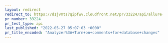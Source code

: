 ```yaml
---
layout: redirect
redirect_to: https://d1jvmts7qipfwv.cloudfront.net/pr/33224/api/allure-report/index.html
pr_number: 33224
pr_test_type: api
last_published: "2022-05-27 05:07:03 +0000"
pr_title_encoded: "Analyzer%3A+Turn+on+comments+for+database+changes"
---
```

